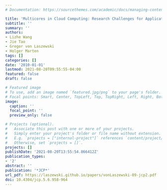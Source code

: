 ```yaml
---
# Documentation: https://sourcethemes.com/academic/docs/managing-content/

title: 'Multicores in Cloud Computing: Research Challenges for Applications'
subtitle: ''
summary: ''
authors:
- Lizhe Wang
- Jie Tao
- Gregor von Laszewski
- Holger Marten
tags: []
categories: []
date: '2010-01-01'
lastmod: 2021-08-20T09:55:55-04:00
featured: false
draft: false

# Featured image
# To use, add an image named `featured.jpg/png` to your page's folder.
# Focal points: Smart, Center, TopLeft, Top, TopRight, Left, Right, BottomLeft, Bottom, BottomRight.
image:
  caption: ''
  focal_point: ''
  preview_only: false

# Projects (optional).
#   Associate this post with one or more of your projects.
#   Simply enter your project's folder or file name without extension.
#   E.g. `projects = ["internal-project"]` references `content/project/deep-learning/index.md`.
#   Otherwise, set `projects = []`.
projects: []
publishDate: '2021-08-20T13:55:54.866412Z'
publication_types:
- '2'
abstract: ''
publication: '*JCP*'
url_pdf: https://laszewski.github.io/papers/vonLaszewski-09-jcp2.pdf
doi: 10.4304/jcp.5.6.958-964
---
```

